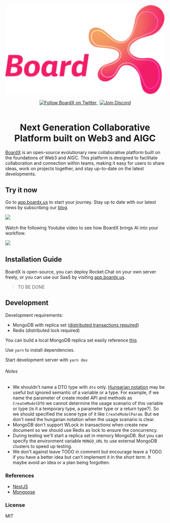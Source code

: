<div align="center" style="display:flex;flex-direction:column;">
  <a href="https://app.boardx.us">
    <img width="540" src="./docs/logo.svg" alt="Excalidraw logo: Sketch handrawn like diagrams." />
  </a>
  <p>
    <a href="https://twitter.com/intent/follow?screen_name=boardxus" target="_blank">
      <img alt="Follow BoardX on Twitter" src="https://img.shields.io/twitter/follow/boardxus.svg?label=follow+BoardX&style=for-the-badge&logo=twitter">
    </a>
<a href="https://discord.gg/RBs5kHC8cS" target="_blank">
      <img alt="Join Discord" style="margin-left:5px;" src="https://img.shields.io/discord/1052420232704184350?style=for-the-badge&label=Join+Discord">
    </a>
  </p>
</div>

<h1 align="center">Next Generation Collaborative Platform built on Web3 and AIGC</h3>

[BoardX](https://app.boardx.us) is an open-source evolutionary new collaborative platform built on the foundations of Web3 and AIGC. This platform is designed to facilitate collaboration and connection within teams, making it easy for users to share ideas, work on projects together, and stay up-to-date on the latest developments.

## Try it now

Go to [app.boardx.us](https://app.boardx.us) to start your journey. Stay up to date with our latest news by subscribing our [blog](https://share.boardx.us/).

<img src="https://uploads-ssl.webflow.com/63276f11bd112740c2d55d0b/63276fd289cc06129e308c13_persona.png" />

Watch the following Youtube video to see how BoardX brings AI into your workflow.

<p>
  <a href="https://www.youtube.com/watch?v=tjz6BGsKcr8" target="_blank">
<img height="300" src="https://img.youtube.com/vi/tjz6BGsKcr8/maxresdefault.jpg" />
  </a>
</p>

## Installation Guide

BoardX is open-source, you can deploy Rocket.Chat on your own server freely, or you can use our SaaS by visiting [app.boardx.us](https://app.boardx.us).

> TO BE DONE

## Development

Development requirements:

- MongoDB with replica set ([distributed transactions required](https://docs.mongodb.com/manual/core/transactions/))
- Redis (distributed lock required)

You can build a local MongoDB replica set easily reference [this](https://gist.github.com/oleurud/d9629ef197d8dab682f9035f4bb29065)

Use `yarn` to install dependencies.

Start development server with `yarn dev`

###### Notes

- We shouldn't name a DTO type with `dto` only. [Hungarian notation](https://en.wikipedia.org/wiki/Hungarian_notation) may be useful but ignored semantic of a variable or a type. For example, if we name the parameter of create model API and methods as `CreateModelDTO` we cannot determine the usage scenario of this variable or type (is it a temporary type, a parameter type or a return type?). So we should specified the scene type of it like `CreateModelParam`. But we don't need the hungarian notation when the usage scenario is clear.
- MongoDB don't support WLock in transactions when create new document so we should use Redis as lock to ensure the concurrency.
- During testing we'll start a replica set in memory MongoDB. But you can specify the environment variable `MONGO_URL` to use external MongoDB clusters to speed up testing.
- We don't against leave TODO in comment but encourage leave a TODO if you have a better idea but can’t implement it in the short term. It maybe avoid an idea or a plan being forgotten.

### References

- [NestJS](https://docs.nestjs.com/)
- [Mongoose](https://mongoosejs.com/docs/index.html)

### License

MIT
